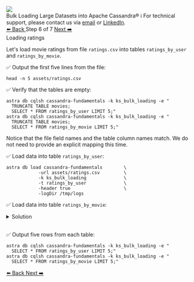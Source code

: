 <!-- TOP -->
<div class="top">
  <img class="scenario-academy-logo" src="https://datastax-academy.github.io/katapod-shared-assets/images/ds-academy-2023.svg" />
  <div class="scenario-title-section">
    <span class="scenario-title">Bulk Loading Large Datasets into Apache Cassandra®</span>
    <span class="scenario-subtitle">ℹ️ For technical support, please contact us via <a href="mailto:aleksandr.volochnev@datastax.com">email</a> or <a href="https://dtsx.io/aleks">LinkedIn</a>.</span>
  </div>
</div>

<!-- NAVIGATION -->
<div id="navigation-top" class="navigation-top">
 <a href='command:katapod.loadPage?[{"step":"step5-astra"}]'
   class="btn btn-dark navigation-top-left">⬅️ Back
 </a>
<span class="step-count"> Step 6 of 7</span>
 <a href='command:katapod.loadPage?[{"step":"step7-astra"}]' 
    class="btn btn-dark navigation-top-right">Next ➡️
  </a>
</div>

<!-- CONTENT -->

<div class="step-title">Loading ratings</div>

Let's load movie ratings from file `ratings.csv` 
into tables `ratings_by_user` and `ratings_by_movie`. 

✅ Output the first five lines from the file:
```
head -n 5 assets/ratings.csv
```

✅ Verify that the tables are empty:
```
astra db cqlsh cassandra-fundamentals -k ks_bulk_loading -e "
  TRUNCATE TABLE movies;
  SELECT * FROM ratings_by_user LIMIT 5;"
astra db cqlsh cassandra-fundamentals -k ks_bulk_loading -e "
  TRUNCATE TABLE movies;
  SELECT * FROM ratings_by_movie LIMIT 5;"
```

Notice that the file field names and the table column names match. We do not 
need to provide an explicit mapping this time.

✅ Load data into table `ratings_by_user`:
```
astra db load cassandra-fundamentals        \
            -url assets/ratings.csv         \
            -k ks_bulk_loading              \
            -t ratings_by_user              \
            -header true                    \
            -logDir /tmp/logs
```

✅ Load data into table `ratings_by_movie`:
<details>
  <summary>Solution</summary>

```
astra db load cassandra-fundamentals        \
            -url assets/ratings.csv         \
            -k ks_bulk_loading              \
            -t ratings_by_movie             \
            -header true                    \
            -logDir /tmp/logs
```

</details>

<br/>

✅ Output five rows from each table:
```
astra db cqlsh cassandra-fundamentals -k ks_bulk_loading -e "
  SELECT * FROM ratings_by_user LIMIT 5;"
astra db cqlsh cassandra-fundamentals -k ks_bulk_loading -e "
  SELECT * FROM ratings_by_movie LIMIT 5;"
```

<!-- NAVIGATION -->
<div id="navigation-bottom" class="navigation-bottom">
 <a href='command:katapod.loadPage?[{"step":"step5-astra"}]'
   class="btn btn-dark navigation-bottom-left">⬅️ Back
 </a>
 <a href='command:katapod.loadPage?[{"step":"step7-astra"}]'
    class="btn btn-dark navigation-bottom-right">Next ➡️
  </a>
</div>

